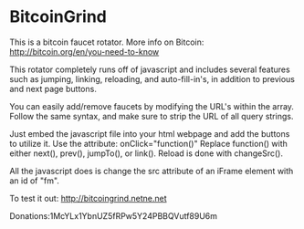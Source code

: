 BitcoinGrind
============

This is a bitcoin faucet rotator.
More info on Bitcoin:
http://bitcoin.org/en/you-need-to-know

This rotator completely runs off of javascript and includes several features such as jumping, linking, reloading, and auto-fill-in's, in addition to previous and next page buttons.

You can easily add/remove faucets by modifying the URL's within the array. Follow the same syntax, and make sure to strip the URL of all query strings.

Just embed the javascript file into your html webpage and add the buttons to utilize it. Use the attribute:
onClick="function()"
Replace function() with either next(), prev(), jumpTo(), or link(). Reload is done with changeSrc().

All the javascript does is change the src attribute of an iFrame element with an id of "fm". 

To test it out:
http://bitcoingrind.netne.net

Donations:1McYLx1YbnUZ5fRPw5Y24PBBQVutf89U6m
